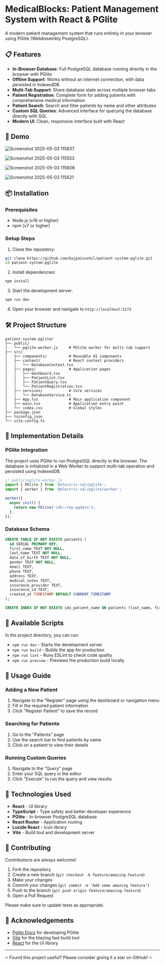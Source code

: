 # MedicalBlocks: Patient Management System with React & PGlite

A modern patient management system that runs entirely in your browser using PGlite (WebAssembly PostgreSQL).

## 📋 Features

- **In-Browser Database**: Full PostgreSQL database running directly in the browser with PGlite
- **Offline Support**: Works without an internet connection, with data persisted in IndexedDB
- **Multi-Tab Support**: Share database state across multiple browser tabs
- **Patient Registration**: Complete form for adding patients with comprehensive medical information
- **Patient Search**: Search and filter patients by name and other attributes
- **Custom SQL Queries**: Advanced interface for querying the database directly with SQL
- **Modern UI**: Clean, responsive interface built with React

## 🚀 Demo



![Screenshot 2025-05-03 115837](https://github.com/user-attachments/assets/feaeec6d-15c7-4b2f-a47d-3317ae896057)

![Screenshot 2025-05-03 115553](https://github.com/user-attachments/assets/e813fb4d-33d9-49e0-9b3f-50557b0f5259)

![Screenshot 2025-05-03 115608](https://github.com/user-attachments/assets/56994276-aef8-46b0-9a7b-71d1cf2eb34e)

![Screenshot 2025-05-03 115621](https://github.com/user-attachments/assets/f0ee4c2d-f882-4fec-ab4b-d23d6f04ce7d)


## 📦 Installation

### Prerequisites

- Node.js (v16 or higher)
- npm (v7 or higher)

### Setup Steps

1. Clone the repository:

```bash
git clone https://github.com/bajpaisushil/patient-system-pglite.git
cd patient-system-pglite
```

2. Install dependencies:

```bash
npm install
```

3. Start the development server:

```bash
npm run dev
```

4. Open your browser and navigate to `http://localhost:5173`

## 🛠️ Project Structure

```
patient-system-pglite/
├── public/
│   └── pglite-worker.js     # PGlite worker for multi-tab support
├── src/
│   ├── components/          # Reusable UI components
│   ├── context/             # React context providers
│   │   └── DatabaseContext.tsx
│   ├── pages/               # Application pages
│   │   ├── Dashboard.tsx
│   │   ├── PatientList.tsx
│   │   ├── PatientQuery.tsx
│   │   └── PatientRegistration.tsx
│   ├── services/            # Core services
│   │   └── DatabaseService.ts
│   ├── App.tsx              # Main application component
│   ├── main.tsx             # Application entry point
│   └── index.css            # Global styles
├── package.json
├── tsconfig.json
└── vite.config.ts
```

## 🧩 Implementation Details

### PGlite Integration

The project uses PGlite to run PostgreSQL directly in the browser. The database is initialized in a Web Worker to support multi-tab operation and persisted using IndexedDB.

```typescript
// public/pglite-worker.js
import { PGlite } from '@electric-sql/pglite';
import { worker } from '@electric-sql/pglite/worker';

worker({
  async init() {
    return new PGlite('idb://my-pgdata');
  },
});
```

### Database Schema

```sql
CREATE TABLE IF NOT EXISTS patients (
  id SERIAL PRIMARY KEY,
  first_name TEXT NOT NULL,
  last_name TEXT NOT NULL,
  date_of_birth TEXT NOT NULL,
  gender TEXT NOT NULL,
  email TEXT,
  phone TEXT,
  address TEXT,
  medical_notes TEXT,
  insurance_provider TEXT,
  insurance_id TEXT,
  created_at TIMESTAMP DEFAULT CURRENT_TIMESTAMP
);

CREATE INDEX IF NOT EXISTS idx_patient_name ON patients (last_name, first_name);
```

## 🔧 Available Scripts

In the project directory, you can run:

- `npm run dev` - Starts the development server
- `npm run build` - Builds the app for production
- `npm run lint` - Runs ESLint to check code quality
- `npm run preview` - Previews the production build locally

## 📱 Usage Guide

### Adding a New Patient

1. Navigate to the "Register" page using the dashboard or navigation menu
2. Fill in the required patient information
3. Click "Register Patient" to save the record

### Searching for Patients

1. Go to the "Patients" page
2. Use the search bar to find patients by name
3. Click on a patient to view their details

### Running Custom Queries

1. Navigate to the "Query" page
2. Enter your SQL query in the editor
3. Click "Execute" to run the query and view results

## 🧪 Technologies Used

- **React** - UI library
- **TypeScript** - Type safety and better developer experience
- **PGlite** - In-browser PostgreSQL database
- **React Router** - Application routing
- **Lucide React** - Icon library
- **Vite** - Build tool and development server

## 🤝 Contributing

Contributions are always welcome!

1. Fork the repository
2. Create a new branch (`git checkout -b feature/amazing-feature`)
3. Make your changes
4. Commit your changes (`git commit -m 'Add some amazing feature'`)
5. Push to the branch (`git push origin feature/amazing-feature`)
6. Open a Pull Request

Please make sure to update tests as appropriate.


## 🙏 Acknowledgements

- [Pglite Docs]([https://electric-sql.com/](https://pglite.dev/docs/)) for developing PGlite
- [Vite](https://vitejs.dev/) for the blazing fast build tool
- [React](https://reactjs.org/) for the UI library

---

⭐ Found this project useful? Please consider giving it a star on GitHub! ⭐
